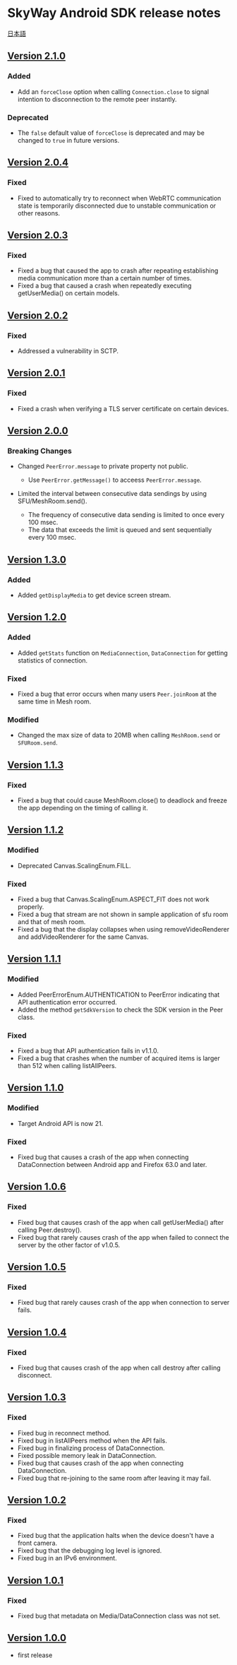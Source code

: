 # SkyWay Android SDK release notes

[日本語](./release-notes.md)

## [Version 2.1.0](https://github.com/skyway/skyway-android-sdk/releases/tag/v2.1.0)

### Added
- Add an `forceClose` option when calling `Connection.close` to signal intention to disconnection to the remote peer instantly.

### Deprecated
- The `false` default value of `forceClose` is deprecated and may be changed to `true` in future versions.

## [Version 2.0.4](https://github.com/skyway/skyway-android-sdk/releases/tag/v2.0.4)

### Fixed
- Fixed to automatically try to reconnect when WebRTC communication state is temporarily disconnected due to unstable communication or other reasons.

## [Version 2.0.3](https://github.com/skyway/skyway-android-sdk/releases/tag/v2.0.3)

### Fixed

- Fixed a bug that caused the app to crash after repeating establishing media communication more than a certain number of times.
- Fixed a bug that caused a crash when repeatedly executing getUserMedia() on certain models.

## [Version 2.0.2](https://github.com/skyway/skyway-android-sdk/releases/tag/v2.0.2)

### Fixed

- Addressed a vulnerability in SCTP.

## [Version 2.0.1](https://github.com/skyway/skyway-android-sdk/releases/tag/v2.0.1)

### Fixed

- Fixed a crash when verifying a TLS server certificate on certain devices. 

## [Version 2.0.0](https://github.com/skyway/skyway-android-sdk/releases/tag/v2.0.0)

### Breaking Changes

- Changed `PeerError.message` to private property not public.
    - Use `PeerError.getMessage()` to acceess `PeerError.message`.

- Limited the interval between consecutive data sendings by using SFU/MeshRoom.send().
  - The frequency of consecutive data sending is limited to once every 100 msec.
  - The data that exceeds the limit is queued and sent sequentially every 100 msec.

## [Version 1.3.0](https://github.com/skyway/skyway-android-sdk/releases/tag/v1.3.0)

### Added

- Added `getDisplayMedia` to get device screen stream.

## [Version 1.2.0](https://github.com/skyway/skyway-android-sdk/releases/tag/v1.2.0)

### Added

- Added `getStats` function on `MediaConnection`, `DataConnection` for getting statistics of connection.

### Fixed

- Fixed a bug that error occurs when many users `Peer.joinRoom` at the same time in Mesh room.

### Modified

- Changed the max size of data to 20MB when calling `MeshRoom.send` or `SFURoom.send`.

## [Version 1.1.3](https://github.com/skyway/skyway-android-sdk/releases/tag/v1.1.3)

### Fixed

- Fixed a bug that could cause MeshRoom.close() to deadlock and freeze the app depending on the timing of calling it.

## [Version 1.1.2](https://github.com/skyway/skyway-android-sdk/releases/tag/v1.1.2)

### Modified

- Deprecated Canvas.ScalingEnum.FILL.

### Fixed

- Fixed a bug that Canvas.ScalingEnum.ASPECT_FIT does not work properly.
- Fixed a bug that stream are not shown in sample application of sfu room and that of mesh room.
- Fixed a bug that the display collapses when using removeVideoRenderer and addVideoRenderer for the same Canvas.

## [Version 1.1.1](https://github.com/skyway/skyway-android-sdk/releases/tag/v1.1.1)

### Modified

- Added PeerErrorEnum.AUTHENTICATION to PeerError indicating that API authentication error occurred.
- Added the method `getSdkVersion` to check the SDK version in the Peer class.

### Fixed

- Fixed a bug that API authentication fails in v1.1.0.
- Fixed a bug that crashes when the number of acquired items is larger than 512 when calling listAllPeers.

## [Version 1.1.0](https://github.com/skyway/skyway-android-sdk/releases/tag/v1.1.0)

### Modified
- Target Android API is now 21.

### Fixed
- Fixed bug that causes a crash of the app when connecting DataConnection between Android app and Firefox 63.0 and later.

## [Version 1.0.6](https://github.com/skyway/skyway-android-sdk/releases/tag/v1.0.6)

### Fixed

- Fixed bug that causes crash of the app when call getUserMedia() after calling Peer.destroy().
- Fixed bug that rarely causes crash of the app when failed to connect the server by the other factor of v1.0.5.

## [Version 1.0.5](https://github.com/skyway/skyway-android-sdk/releases/tag/v1.0.5)

### Fixed

- Fixed bug that rarely causes crash of the app when connection to server fails.

## [Version 1.0.4](https://github.com/skyway/skyway-android-sdk/releases/tag/v1.0.4)

### Fixed

- Fixed bug that causes crash of the app when call destroy after calling disconnect.

## [Version 1.0.3](https://github.com/skyway/skyway-android-sdk/releases/tag/v1.0.3)

### Fixed

- Fixed bug in reconnect method.
- Fixed bug in listAllPeers method when the API fails.
- Fixed bug in finalizing process of DataConnection.
- Fixed possible memory leak in DataConnection.
- Fixed bug that causes crash of the app when connecting DataConnection.
- Fixed bug that re-joining to the same room after leaving it may fail.

## [Version 1.0.2](https://github.com/skyway/skyway-android-sdk/releases/tag/v1.0.2)

### Fixed

- Fixed bug that the application halts when the device doesn't have a front camera.
- Fixed bug that the debugging log level is ignored.
- Fixed bug in an IPv6 environment.

## [Version 1.0.1](https://github.com/skyway/skyway-android-sdk/releases/tag/v1.0.1)

### Fixed

- Fixed bug that metadata on Media/DataConnection class was not set.

## [Version 1.0.0](https://github.com/skyway/skyway-android-sdk/releases/tag/v1.0.0)

- first release
